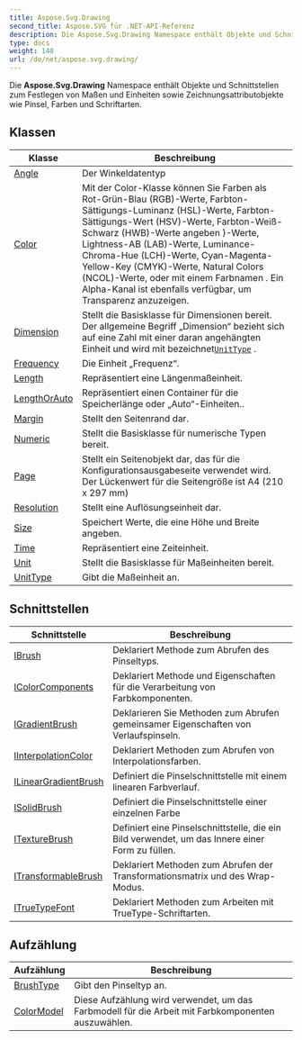 ```yaml
---
title: Aspose.Svg.Drawing
second_title: Aspose.SVG für .NET-API-Referenz
description: Die Aspose.Svg.Drawing Namespace enthält Objekte und Schnittstellen zum Festlegen von Maßen und Einheiten sowie Zeichnungsattributobjekte wie Pinsel Farben und Schriftarten.
type: docs
weight: 140
url: /de/net/aspose.svg.drawing/
---
```

Die **Aspose.Svg.Drawing** Namespace enthält Objekte und Schnittstellen zum Festlegen von Maßen und Einheiten sowie Zeichnungsattributobjekte wie Pinsel, Farben und Schriftarten.

## Klassen

| Klasse | Beschreibung |
| --- | --- |
| [Angle](./angle/) | Der Winkeldatentyp |
| [Color](./color/) | Mit der Color-Klasse können Sie Farben als Rot-Grün-Blau (RGB)-Werte, Farbton-Sättigungs-Luminanz (HSL)-Werte, Farbton-Sättigungs-Wert (HSV)-Werte, Farbton-Weiß-Schwarz (HWB)-Werte angeben )-Werte, Lightness-AB (LAB)-Werte, Luminance-Chroma-Hue (LCH)-Werte, Cyan-Magenta-Yellow-Key (CMYK)-Werte, Natural Colors (NCOL)-Werte, oder mit einem Farbnamen . Ein Alpha-Kanal ist ebenfalls verfügbar, um Transparenz anzuzeigen. |
| [Dimension](./dimension/) | Stellt die Basisklasse für Dimensionen bereit. Der allgemeine Begriff „Dimension“ bezieht sich auf eine Zahl mit einer daran angehängten Einheit und wird mit bezeichnet[`UnitType`](../aspose.svg.drawing/unittype/) . |
| [Frequency](./frequency/) | Die Einheit „Frequenz“. |
| [Length](./length/) | Repräsentiert eine Längenmaßeinheit. |
| [LengthOrAuto](./lengthorauto/) | Repräsentiert einen Container für die Speicherlänge oder „Auto“-Einheiten.. |
| [Margin](./margin/) | Stellt den Seitenrand dar. |
| [Numeric](./numeric/) | Stellt die Basisklasse für numerische Typen bereit. |
| [Page](./page/) | Stellt ein Seitenobjekt dar, das für die Konfigurationsausgabeseite verwendet wird. Der Lückenwert für die Seitengröße ist A4 (210 x 297 mm) |
| [Resolution](./resolution/) | Stellt eine Auflösungseinheit dar. |
| [Size](./size/) | Speichert Werte, die eine Höhe und Breite angeben. |
| [Time](./time/) | Repräsentiert eine Zeiteinheit. |
| [Unit](./unit/) | Stellt die Basisklasse für Maßeinheiten bereit. |
| [UnitType](./unittype/) | Gibt die Maßeinheit an. |
## Schnittstellen

| Schnittstelle | Beschreibung |
| --- | --- |
| [IBrush](./ibrush/) | Deklariert Methode zum Abrufen des Pinseltyps. |
| [IColorComponents](./icolorcomponents/) | Deklariert Methode und Eigenschaften für die Verarbeitung von Farbkomponenten. |
| [IGradientBrush](./igradientbrush/) | Deklarieren Sie Methoden zum Abrufen gemeinsamer Eigenschaften von Verlaufspinseln. |
| [IInterpolationColor](./iinterpolationcolor/) | Deklariert Methoden zum Abrufen von Interpolationsfarben. |
| [ILinearGradientBrush](./ilineargradientbrush/) | Definiert die Pinselschnittstelle mit einem linearen Farbverlauf. |
| [ISolidBrush](./isolidbrush/) | Definiert die Pinselschnittstelle einer einzelnen Farbe |
| [ITextureBrush](./itexturebrush/) | Definiert eine Pinselschnittstelle, die ein Bild verwendet, um das Innere einer Form zu füllen. |
| [ITransformableBrush](./itransformablebrush/) | Deklariert Methoden zum Abrufen der Transformationsmatrix und des Wrap-Modus. |
| [ITrueTypeFont](./itruetypefont/) | Deklariert Methoden zum Arbeiten mit TrueType-Schriftarten. |
## Aufzählung

| Aufzählung | Beschreibung |
| --- | --- |
| [BrushType](./brushtype/) | Gibt den Pinseltyp an. |
| [ColorModel](./colormodel/) | Diese Aufzählung wird verwendet, um das Farbmodell für die Arbeit mit Farbkomponenten auszuwählen. |


